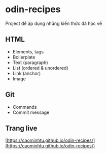 # odin-recipes

Project để áp dụng những kiến thức đã học về

## HTML
- Elements, tags
- Boilerplate
- Text (paragraph)
- List (ordered & unordered)
- Link (anchor)
- Image

## Git
- Commands
- Commit message

## Trang live
[https://caominhtu.github.io/odin-recipes/](https://caominhtu.github.io/odin-recipes/)